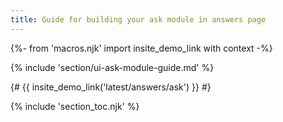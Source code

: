 ```yaml
---
title: Guide for building your ask module in answers page
---
```


{%- from 'macros.njk' import insite_demo_link with context -%}

{% include 'section/ui-ask-module-guide.md' %}

{#
{{ insite_demo_link('latest/answers/ask') }}
#}

{% include 'section_toc.njk' %}
